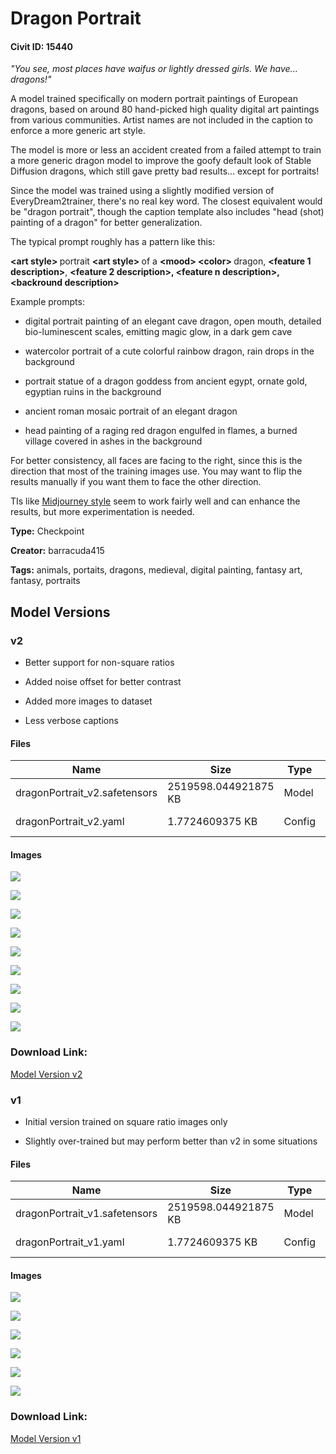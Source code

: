 # Dragon Portrait

#### Civit ID: 15440

<p><em>"You see, most places have waifus or lightly dressed girls. We have... dragons!"</em></p><p>A model trained specifically on modern portrait paintings of European dragons, based on around 80 hand-picked high quality digital art paintings from various communities. Artist names are not included in the caption to enforce a more generic art style.</p><p></p><p>The model is more or less an accident created from a failed attempt to train a more generic dragon model to improve the goofy default look of Stable Diffusion dragons, which still gave pretty bad results... except for portraits!</p><p></p><p>Since the model was trained using a slightly modified version of EveryDream2trainer, there's no real key word. The closest equivalent would be "dragon portrait", though the caption template also includes "head (shot) painting of a dragon" for better generalization.</p><p></p><p>The typical prompt roughly has a pattern like this:</p><p><strong>&lt;art style&gt; </strong>portrait <strong>&lt;art style&gt; </strong>of a <strong>&lt;mood&gt; &lt;color&gt;<em> </em></strong>dragon, <strong>&lt;feature 1 description&gt;</strong>, <strong>&lt;feature 2 description&gt;, &lt;feature n description&gt;,</strong> <strong>&lt;backround description&gt;</strong></p><p></p><p>Example prompts:</p><ul><li><p>digital portrait painting of an elegant cave dragon, open mouth, detailed bio-luminescent scales, emitting magic glow, in a dark gem cave</p></li><li><p>watercolor portrait of a cute colorful rainbow dragon, rain drops in the background</p></li><li><p>portrait statue of a dragon goddess from ancient egypt, ornate gold, egyptian ruins in the background</p></li><li><p>ancient roman mosaic portrait of an elegant dragon</p></li><li><p>head painting of a raging red dragon engulfed in flames, a burned village covered in ashes in the background</p></li></ul><p></p><p>For better consistency, all faces are facing to the right, since this is the direction that most of the training images use. You may want to flip the results manually if you want them to face the other direction.</p><p></p><p>TIs like <a target="_blank" rel="ugc" href="https://civitai.com/models/3093/midjourney-general-style">Midjourney style</a> seem to work fairly well and can enhance the results, but more experimentation is needed.</p>

**Type:** Checkpoint

**Creator:** barracuda415

**Tags:** animals, portaits, dragons, medieval, digital painting, fantasy art, fantasy, portraits

## Model Versions

### v2

<ul><li><p>Better support for non-square ratios</p></li><li><p>Added noise offset for better contrast</p></li><li><p>Added more images to dataset</p></li><li><p>Less verbose captions</p></li></ul>

#### Files

| Name | Size | Type | Format | Download Url | AutoV1 | AutoV2 | SHA256 | CRC32 | BLAKE3 |
| --- | --- | --- | --- | --- | --- | --- | --- | --- | --- |
| dragonPortrait_v2.safetensors | 2519598.044921875 KB | Model | SafeTensor | https://civitai.com/api/download/models/18201 | A2FA5A65 | 8A2C40023F | 8A2C40023FEB9E226B656E83D3208CF6AE9FEAC2B7C5551594D93E05AFD9BF07 | 470507F3 | 9B87BB9F88D5AEC4227C889123ED57A351DA6D3A476A51FAEEBA42C6B969427E |
| dragonPortrait_v2.yaml | 1.7724609375 KB | Config | Other | https://civitai.com/api/download/models/18201?type=Config&format=Other | - | 72B092AADF | 72B092AADFE146F5D3F395A720C0AA3B2354B2095E3F10DC18F0E9716D286DCB | BEC16895 | E3D04B07DBB3E2A59A06E6BA1CA7DA0BB822E4C67D2CB1179A2117076D47EBBC |

#### Images

<p><img src="https://image.civitai.com/xG1nkqKTMzGDvpLrqFT7WA/b2c82b3f-a7c4-4791-54e3-dd1b67846b00/width=450/187490.jpeg" /></p>

<p><img src="https://image.civitai.com/xG1nkqKTMzGDvpLrqFT7WA/08400966-bb34-4326-3047-983b6df79300/width=450/187337.jpeg" /></p>

<p><img src="https://image.civitai.com/xG1nkqKTMzGDvpLrqFT7WA/7ebf8a13-51c4-4751-c11f-828e6cbbd400/width=450/187489.jpeg" /></p>

<p><img src="https://image.civitai.com/xG1nkqKTMzGDvpLrqFT7WA/0e366c82-d7e7-4194-8bc3-72e571a22c00/width=450/187488.jpeg" /></p>

<p><img src="https://image.civitai.com/xG1nkqKTMzGDvpLrqFT7WA/b74cde24-c9d0-43a6-54c9-c44fa4387800/width=450/187332.jpeg" /></p>

<p><img src="https://image.civitai.com/xG1nkqKTMzGDvpLrqFT7WA/b9896e8b-3788-4f79-3ec1-67f7c9a3cd00/width=450/187336.jpeg" /></p>

<p><img src="https://image.civitai.com/xG1nkqKTMzGDvpLrqFT7WA/2f03a101-26bd-4f9b-5e92-528e09b62400/width=450/187335.jpeg" /></p>

<p><img src="https://image.civitai.com/xG1nkqKTMzGDvpLrqFT7WA/597a718a-ce3d-422b-ef34-fe7c97cc6600/width=450/187334.jpeg" /></p>

<p><img src="https://image.civitai.com/xG1nkqKTMzGDvpLrqFT7WA/1946cdee-9a1a-420d-41d6-535e75b90700/width=450/187333.jpeg" /></p>

### Download Link:

[Model Version v2](https://civitai.com/api/download/models/18201)

### v1

<ul><li><p>Initial version trained on square ratio images only</p></li><li><p>Slightly over-trained but may perform better than v2 in some situations</p></li></ul>

#### Files

| Name | Size | Type | Format | Download Url | AutoV1 | AutoV2 | SHA256 | CRC32 | BLAKE3 |
| --- | --- | --- | --- | --- | --- | --- | --- | --- | --- |
| dragonPortrait_v1.safetensors | 2519598.044921875 KB | Model | SafeTensor | https://civitai.com/api/download/models/18202 | A2FA5A65 | 5A11D8791A | 5A11D8791A6DE016974A688B5E626591923CD821F886F27CA4F974481701030F | 843D4379 | C0A8E877168C3EE002434C25C87E139C253B34E662B716BC04C117EA6F77FCEB |
| dragonPortrait_v1.yaml | 1.7724609375 KB | Config | Other | https://civitai.com/api/download/models/18202?type=Config&format=Other | - | 72B092AADF | 72B092AADFE146F5D3F395A720C0AA3B2354B2095E3F10DC18F0E9716D286DCB | BEC16895 | E3D04B07DBB3E2A59A06E6BA1CA7DA0BB822E4C67D2CB1179A2117076D47EBBC |

#### Images

<p><img src="https://image.civitai.com/xG1nkqKTMzGDvpLrqFT7WA/ccad6395-61f6-422f-3587-48e727172000/width=450/187343.jpeg" /></p>

<p><img src="https://image.civitai.com/xG1nkqKTMzGDvpLrqFT7WA/394e75e8-3f3b-4263-057b-8c5b6b3ec500/width=450/187342.jpeg" /></p>

<p><img src="https://image.civitai.com/xG1nkqKTMzGDvpLrqFT7WA/038299ad-df9c-49f0-f1c8-31e967764e00/width=450/187341.jpeg" /></p>

<p><img src="https://image.civitai.com/xG1nkqKTMzGDvpLrqFT7WA/3ae567a3-55b0-407c-e401-614ab40ca200/width=450/187340.jpeg" /></p>

<p><img src="https://image.civitai.com/xG1nkqKTMzGDvpLrqFT7WA/e13676c8-f555-42ee-30f8-69f080fb3e00/width=450/187339.jpeg" /></p>

<p><img src="https://image.civitai.com/xG1nkqKTMzGDvpLrqFT7WA/340adfca-8f03-4646-c566-17fb6ed88800/width=450/187338.jpeg" /></p>

### Download Link:

[Model Version v1](https://civitai.com/api/download/models/18202)

